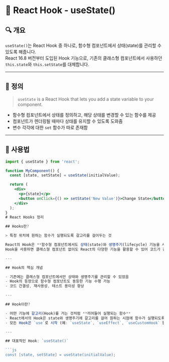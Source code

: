 # 📌 React Hook - useState()

## 🔍 개요

`useState()`는 React Hook 중 하나로, 함수형 컴포넌트에서 상태(state)를 관리할 수 있도록 해줍니다.  
React 16.8 버전부터 도입된 Hook 기능으로, 기존의 클래스형 컴포넌트에서 사용하던 `this.state`와 `this.setState`를 대체합니다.

---

## 📘 정의

> `useState` is a React Hook that lets you add a state variable to your component.

- 함수형 컴포넌트에서 상태를 정의하고, 해당 상태를 변경할 수 있는 함수를 제공
- 컴포넌트가 렌더링될 때마다 상태를 유지할 수 있도록 도와줌
- 변수 각각에 대한 `set` 함수가 따로 존재함

---

## 🧩 사용법

```jsx
import { useState } from 'react';

function MyComponent() {
  const [state, setState] = useState(initialValue);

  return (
    <div>
      <p>{state}</p>
      <button onClick={() => setState('New Value')}>Change State</button>
    </div>
  );
}
# React Hooks 정리

## Hooks란?

> 특정 위치에 원하는 함수가 실행되도록 갈고리를 걸어두는 것

React의 Hook은 **함수형 컴포넌트에서도 상태(state)와 생명주기(lifecycle) 기능을 사용할 수 있도록 해주는 기능**입니다.  
Hook을 사용하면 클래스형 컴포넌트 없이도 React의 다양한 기능을 활용할 수 있어 코드가 간결하고 재사용성이 높습니다.

---

## Hook의 핵심 개념

- 기존에는 클래스형 컴포넌트에서만 상태와 생명주기를 관리할 수 있었음
- Hook의 등장으로 함수형 컴포넌트도 동등한 기능 수행 가능
- 코드 간결성, 재사용성, 테스트 용이성 향상

---

## Hook이란?

- 어떤 기능에 갈고리(Hook)를 거는 것처럼 **끼어들어 실행되는 함수**
- React에서의 Hook은 state와 생명주기에 갈고리를 걸어 원하는 시점에 함수가 실행되도록 만든 것
- 모든 Hook은 `use`로 시작 (예: `useState`, `useEffect`, `useCustomHook` 등)

---

## 대표적인 Hook: `useState()`

```js
const [state, setState] = useState(initialValue);

